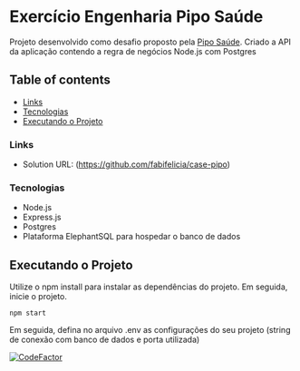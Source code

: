 # Exercício Engenharia Pipo Saúde

Projeto desenvolvido como desafio proposto pela [Pipo Saúde](https://www.piposaude.com.br/). Criado a API da aplicação contendo a regra de negócios Node.js com Postgres


## Table of contents

  - [Links](#links)
  - [Tecnologias](#techs)
  - [Executando o Projeto](#project)

### Links

- Solution URL: (https://github.com/fabifelicia/case-pipo)


### Tecnologias

- Node.js
- Express.js
- Postgres
- Plataforma ElephantSQL para hospedar o banco de dados


## Executando o Projeto
Utilize o npm install para instalar as dependências do projeto. Em seguida, inicie o projeto.

```
npm start

```

Em seguida, defina no arquivo .env as configurações do seu projeto (string de conexão com banco de dados e porta utilizada)

[![CodeFactor](https://www.codefactor.io/repository/github/fabifelicia/case-pipo/badge)](https://www.codefactor.io/repository/github/fabifelicia/case-pipo)